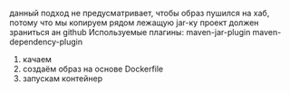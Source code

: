 данный подход не предусматривает, чтобы образ пушился на хаб, потому что мы копируем рядом лежащую jar-ку
проект должен зраниться ан github
Используемые плагины:
maven-jar-plugin
maven-dependency-plugin
1) качаем
2) создаём образ на основе Dockerfile
3) запускам контейнер